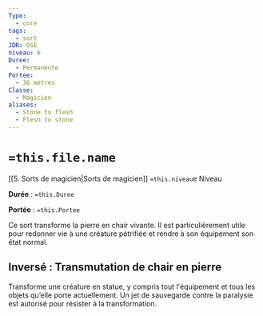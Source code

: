 ```yaml
---
Type:
  - core
tags:
  - sort
JDR: OSE
niveau: 6
Duree:
  - Permanente
Portee:
  - 36 mètres
Classe:
  - Magicien
aliases:
  - Stone to flesh
  - Flesh to stone
---
```

# `=this.file.name`  

[[5. Sorts de magicien|Sorts de magicien]] `=this.niveau`e Niveau

**Durée** : `=this.Duree`

**Portée** : `=this.Portee`

Ce sort transforme la pierre en chair vivante. Il est particulièrement utile pour redonner vie à une créature pétrifiée et rendre à son équipement son état normal.

## Inversé : Transmutation de chair en pierre

Transforme une créature en statue, y compris tout l'équipement et tous les objets qu’elle porte actuellement. Un jet de sauvegarde contre la paralysie est autorisé pour résister à la transformation.
